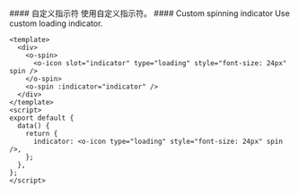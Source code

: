 <cn>
#### 自定义指示符
使用自定义指示符。
</cn>

<us>
#### Custom spinning indicator
Use custom loading indicator.
</us>

```vue
<template>
  <div>
    <o-spin>
      <o-icon slot="indicator" type="loading" style="font-size: 24px" spin />
    </o-spin>
    <o-spin :indicator="indicator" />
  </div>
</template>
<script>
export default {
  data() {
    return {
      indicator: <o-icon type="loading" style="font-size: 24px" spin />,
    };
  },
};
</script>
```
